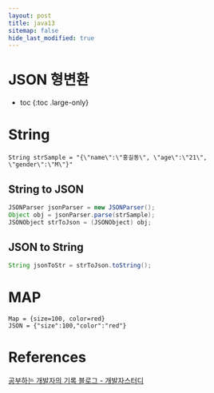 ```yaml
---
layout: post
title: java13
sitemap: false
hide_last_modified: true
---
```

# JSON 형변환

* toc
{:toc .large-only}

# String

`String strSample = "{\"name\":\"홍길동\", \"age\":\"21\", \"gender\":\"M\"}"`

## String to JSON

```JAVA
JSONParser jsonParser = new JSONParser();
Object obj = jsonParser.parse(strSample);
JSONObject strToJson = (JSONObject) obj;
```

## JSON to String

```JAVA
String jsonToStr = strToJson.toString();
```

# MAP 

```
Map = {size=100, color=red}
JSON = {"size":100,"color":"red"}
```

# References

[공부하는 개발자의 기록 블로그 - 개발자스터디](https://itstudy402.tistory.com/51)